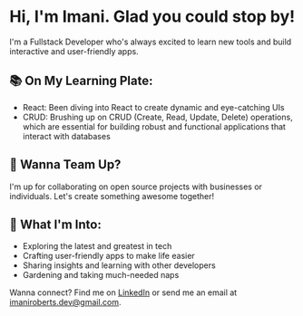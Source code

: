 # Hi, I'm Imani. Glad you could stop by!

I'm a Fullstack Developer who's always excited to learn new tools and build interactive and user-friendly apps.

## 📚 On My Learning Plate:

- React: Been diving into React to create dynamic and eye-catching UIs
- CRUD: Brushing up on CRUD (Create, Read, Update, Delete) operations, which are essential for building robust and functional applications that interact with databases

## 🤝 Wanna Team Up?

I'm up for collaborating on open source projects with businesses or individuals. Let's create something awesome together!

## 🌟 What I'm Into:

- Exploring the latest and greatest in tech
- Crafting user-friendly apps to make life easier
- Sharing insights and learning with other developers
- Gardening and taking much-needed naps


Wanna connect? Find me on [LinkedIn](https://www.linkedin.com/in/imaniroberts/) or send me an email at imaniroberts.dev@gmail.com.
